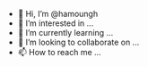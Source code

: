- 👋 Hi, I’m @hamoungh
- 👀 I’m interested in ...
- 🌱 I’m currently learning ...
- 💞️ I’m looking to collaborate on ...
- 📫 How to reach me ...

<!---
hamoungh/hamoungh is a ✨ special ✨ repository because its `README.md` (this file) appears on your GitHub profile.
You can click the Preview link to take a look at your changes.
--->
